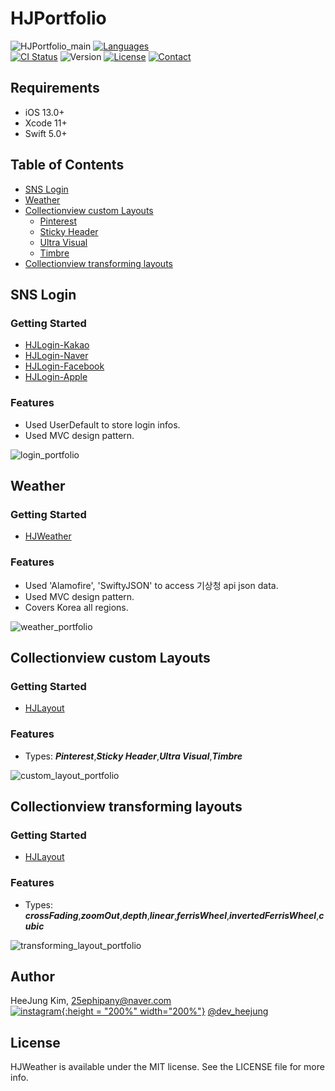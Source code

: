 # HJPortfolio

![HJPortfolio_main](https://user-images.githubusercontent.com/29699823/93548755-db733480-f9a2-11ea-91fb-4650038be9da.png)
[![Languages](https://img.shields.io/badge/language-swift%205.0%20-FF69B4.svg?style=plastic)](#) <br/> 
[![CI Status](https://img.shields.io/travis/HJKim95/HJPortfolio.svg?style=flat)](https://travis-ci.org/HJKim95/HJPortfolio)
![Version](https://img.shields.io/github/v/tag/HJKim95/HJPortfolio?color=red&label=version)
[![License](https://img.shields.io/badge/License-MIT-yellow.svg)](https://github.com/HJKim95/HJPortfolio/blob/master/LICENSE)
[![Contact](https://img.shields.io/badge/contact-Instagram-%23c73f8d)](https://www.instagram.com/dev_heejung/)

## Requirements
* iOS 13.0+ 
* Xcode 11+
* Swift 5.0+

## Table of Contents
- [SNS Login](#sns_login)
- [Weather](#weather)
- [Collectionview custom Layouts](#custom_layouts)
    - [Pinterest](#custom_layouts)
    - [Sticky Header](#custom_layouts)
    - [Ultra Visual](#custom_layouts)
    - [Timbre](#custom_layouts)
- [Collectionview transforming layouts](#transforming_layouts)

## SNS Login <a id='sns_login'></a>
### Getting Started
- [HJLogin-Kakao](https://github.com/HJKim95/HJLogin-Kakao)
- [HJLogin-Naver](https://github.com/HJKim95/HJLogin-Naver)
- [HJLogin-Facebook](https://github.com/HJKim95/HJLogin-Facebook)
- [HJLogin-Apple](https://github.com/HJKim95/HJLogin-Apple)

### Features
- Used UserDefault to store login infos.
- Used MVC design pattern.

![login_portfolio](https://user-images.githubusercontent.com/29699823/93413187-a818a300-f8d9-11ea-8598-081723da9e52.gif)



## Weather <a id='weather'></a>
### Getting Started
- [HJWeather](https://github.com/HJKim95/HJWeather)

### Features
- Used 'Alamofire', 'SwiftyJSON' to access 기상청 api json data.
- Used MVC design pattern.
- Covers Korea all regions.

![weather_portfolio](https://user-images.githubusercontent.com/29699823/93420983-26ca0c00-f8eb-11ea-8d46-5c3656a310b5.gif)


## Collectionview custom Layouts <a id='custom_layouts'></a>
### Getting Started
- [HJLayout](https://github.com/HJKim95/HJLayout)

### Features
- Types: ***Pinterest***,***Sticky Header***,***Ultra Visual***,***Timbre***


![custom_layout_portfolio](https://user-images.githubusercontent.com/29699823/93434058-9b5c7500-f902-11ea-9db7-e5fbb060b6d3.gif)

## Collectionview transforming layouts <a id='transforming_layouts'></a>
### Getting Started
- [HJLayout](https://github.com/HJKim95/HJLayout)

### Features
- Types: ***crossFading***,***zoomOut***,***depth***,***linear***,***ferrisWheel***,***invertedFerrisWheel***,***cubic***

![transforming_layout_portfolio](https://user-images.githubusercontent.com/29699823/93434960-be3b5900-f903-11ea-8672-5d5b4e753fd8.gif)



## Author

HeeJung Kim, 25ephipany@naver.com<br/> 
[![instagram](https://user-images.githubusercontent.com/29699823/93549293-f1352980-f9a3-11ea-85c0-02ae4e5579a8.png){:height = "200%" width="200%"}](https://www.instagram.com/dev_heejung/) [@dev_heejung](https://www.instagram.com/dev_heejung/)

## License

HJWeather is available under the MIT license. See the LICENSE file for more info.
